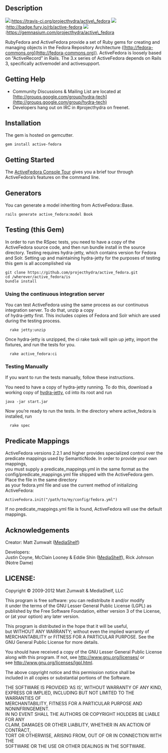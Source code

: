 Description
-----------

![](https://travis-ci.org/projecthydra/active_fedora.png?branch=master):https://travis-ci.org/projecthydra/active\_fedora
![](https://badge.fury.io/rb/active-fedora.png):http://badge.fury.io/rb/active-fedora
![](https://gemnasium.com/projecthydra/active_fedora.png):https://gemnasium.com/projecthydra/active\_fedora

RubyFedora and ActiveFedora provide a set of Ruby gems for creating and
managing objects in the Fedora Repository Architecture
([http://fedora-commons.org](http://fedora-commons.org)). ActiveFedora
is loosely based on “ActiveRecord” in Rails. The 3.x series of
ActiveFedora depends on Rails 3, specifically activemodel and
activesupport.

Getting Help
------------

-   Community Discussions & Mailing List are located at
    [http://groups.google.com/group/hydra-tech](http://groups.google.com/group/hydra-tech)
-   Developers hang out on IRC in \#projecthydra on freenet.

Installation
------------

The gem is hosted on gemcutter.

    gem install active-fedora

Getting Started
---------------

The [ActiveFedora Console
Tour](https://github.com/projecthydra/active_fedora/wiki/Getting-Started:-Console-Tour)
gives you a brief tour through ActiveFedora’s features on the command
line.

Generators
----------

You can generate a model inheriting from ActiveFedora::Base.

    rails generate active_fedora:model Book

Testing (this Gem)
------------------

In order to run the RSpec tests, you need to have a copy of the
ActiveFedora source code, and then run bundle install in the source
directory. Testing requires hydra-jetty, which contains version for
Fedora and Solr. Setting up and maintaining hydra-jetty for the purposes
of testing this gem is all accomplished via

    git clone https://github.com/projecthydra/active_fedora.git
    cd /wherever/active_fedora/is
    bundle install

### Using the continuous integration server

You can test ActiveFedora using the same process as our continuous
integration server. To do that, unzip a copy\
of hydra-jetty first. This includes copies of Fedora and Solr which are
used during the testing process.

      rake jetty:unzip 

Once hydra-jetty is unzipped, the ci rake task will spin up jetty,
import the fixtures, and run the tests for you.

      rake active_fedora:ci

### Testing Manually

If you want to run the tests manually, follow these instructions.

You need to have a copy of hydra-jetty running. To do this, download a
working copy of
[hydra-jetty](https://github.com/projecthydra/hydra-jetty), cd into its
root and run

    java -jar start.jar

Now you’re ready to run the tests. In the directory where active\_fedora
is installed, run

      rake spec

Predicate Mappings
------------------

ActiveFedora versions 2.2.1 and higher provides specialized control over
the predicate mappings used by SemanticNode. In order to provide your
own mappings, \
you must supply a predicate\_mappings.yml in the same format as the
config/predicate\_mappings.yml file shipped with the ActiveFedora gem.
Place the file in the same directory\
as your fedora.yml file and use the current method of initializing
ActiveFedora:

    ActiveFedora.init("/path/to/my/config/fedora.yml")

If no predicate\_mappings.yml file is found, ActiveFedora will use the
default mappings.

Acknowledgements
----------------

Creator: Matt Zumwalt ([MediaShelf](http://yourmediashelf.com))

Developers: \
Justin Coyne, McClain Looney & Eddie Shin
([MediaShelf](http://yourmediashelf.com)), Rick Johnson (Notre Dame)

LICENSE:
--------

Copyright © 2009-2012 Matt Zumwalt & MediaShelf, LLC

This program is free software: you can redistribute it and/or modify\
it under the terms of the GNU Lesser General Public License (LGPL) as \
published by the Free Software Foundation, either version 3 of the
License, \
or (at your option) any later version.

This program is distributed in the hope that it will be useful,\
but WITHOUT ANY WARRANTY; without even the implied warranty of\
MERCHANTABILITY or FITNESS FOR A PARTICULAR PURPOSE. See the\
GNU General Public License for more details.

You should have received a copy of the GNU Lesser General Public
License\
along with this program. If not, see <http://www.gnu.org/licenses/> or \
see <http://www.gnu.org/licenses/lgpl.html>.

The above copyright notice and this permission notice shall be\
included in all copies or substantial portions of the Software.

THE SOFTWARE IS PROVIDED ‘AS IS’, WITHOUT WARRANTY OF ANY KIND,\
EXPRESS OR IMPLIED, INCLUDING BUT NOT LIMITED TO THE WARRANTIES OF\
MERCHANTABILITY, FITNESS FOR A PARTICULAR PURPOSE AND NONINFRINGEMENT.\
IN NO EVENT SHALL THE AUTHORS OR COPYRIGHT HOLDERS BE LIABLE FOR ANY\
CLAIM, DAMAGES OR OTHER LIABILITY, WHETHER IN AN ACTION OF CONTRACT,\
TORT OR OTHERWISE, ARISING FROM, OUT OF OR IN CONNECTION WITH THE\
SOFTWARE OR THE USE OR OTHER DEALINGS IN THE SOFTWARE.
